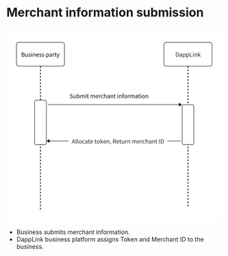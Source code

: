 # Merchant information submission
##

![img.png](../images/centralized-wallet-1.png)

- Business submits merchant information.
- DappLink business platform assigns Token and Merchant ID to the business.